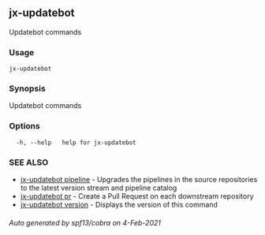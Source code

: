 ## jx-updatebot

Updatebot commands

### Usage

```
jx-updatebot
```

### Synopsis

Updatebot commands

### Options

```
  -h, --help   help for jx-updatebot
```

### SEE ALSO

* [jx-updatebot pipeline](jx-updatebot_pipeline.md)	 - Upgrades the pipelines in the source repositories to the latest version stream and pipeline catalog
* [jx-updatebot pr](jx-updatebot_pr.md)	 - Create a Pull Request on each downstream repository
* [jx-updatebot version](jx-updatebot_version.md)	 - Displays the version of this command

###### Auto generated by spf13/cobra on 4-Feb-2021
